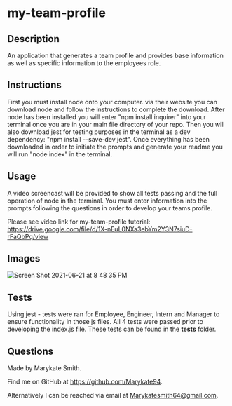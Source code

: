 # my-team-profile

## Description
An application that generates a team profile and provides base information as well as specific information to the employees role. 

## Instructions 
First you must install node onto your computer. via their website you can download node and follow the instructions to complete the download. After node has been installed you will enter "npm install inquirer" into your terminal once you are in your main file directory of your repo. Then you will also download jest for testing purposes in the terminal as a dev dependency: "npm install --save-dev jest". Once everything has been downloaded in order to initiate the prompts and generate your readme you will run "node index" in the terminal. 

## Usage
A video screencast will be provided to show all tests passing and the full operation of node in the terminal. You must enter information into the prompts following the questions in order to develop your teams profile. 
  
  
Please see video link for my-team-profile tutorial: https://drive.google.com/file/d/1X-nEuL0NXa3ebYm2Y3N7siuD-rFaQbPq/view

## Images
![Screen Shot 2021-06-21 at 8 48 35 PM](https://user-images.githubusercontent.com/79379903/122845908-b8c7d080-d2d2-11eb-97a8-8a9f8b933124.png)

## Tests
Using jest - tests were ran for Employee, Engineer, Intern and Manager to ensure functionality in those js files. All 4 tests were passed prior to developing the index.js file. These tests can be found in the __tests__ folder. 

## Questions
Made by Marykate Smith. 


Find me on GitHub at https://github.com/Marykate94. 


Alternatively I can be reached via email at Marykatesmith64@gmail.com.

